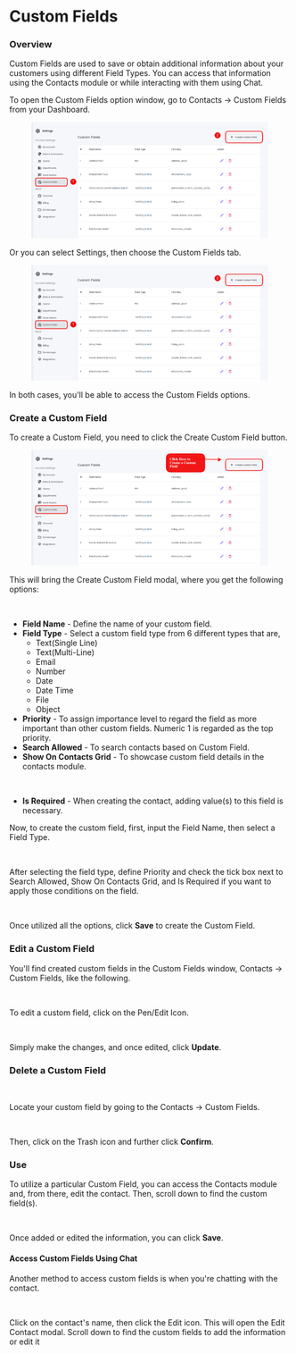# Custom Fields

### Overview

Custom Fields are used to save or obtain additional information about your customers using different Field Types. You can access that information using the Contacts module or while interacting with them using Chat.

To open the Custom Fields option window, go to Contacts → Custom Fields from your Dashboard.

<figure><img src=".gitbook/assets/screenshot-nimbusweb.me-2024.05.17-11_51_03.png" alt=""><figcaption></figcaption></figure>

Or you can select Settings, then choose the Custom Fields tab.

<figure><img src=".gitbook/assets/screenshot-nimbusweb.me-2024.05.17-11_51_03 (1).png" alt=""><figcaption></figcaption></figure>

In both cases, you'll be able to access the Custom Fields options.

### Create a Custom Field

To create a Custom Field, you need to click the Create Custom Field button.

<figure><img src=".gitbook/assets/screenshot-nimbusweb.me-2024.05.17-11_51_03 (1) (1).png" alt=""><figcaption></figcaption></figure>

This will bring the Create Custom Field modal, where you get the following options:

<figure><img src="https://files.gitbook.com/v0/b/gitbook-x-prod.appspot.com/o/spaces%2FhElFPtMZjXYjDDMBT5q2%2Fuploads%2FSY661zTQa4fJteL77SvJ%2FCreate%20Custom%20Field%20Modal.png?alt=media&#x26;token=f9698e47-4ce3-4cfc-8db2-1048d23612d4" alt=""><figcaption></figcaption></figure>

* **Field Name** - Define the name of your custom field.
* **Field Type** - Select a custom field type from 6 different types that are,
  * Text(Single Line)
  * Text(Multi-Line)
  * Email
  * Number
  * Date
  * Date Time
  * File
  * Object
* **Priority** - To assign importance level to regard the field as more important than other custom fields. Numeric 1 is regarded as the top priority.
* **Search Allowed** - To search contacts based on Custom Field.
* **Show On Contacts Grid** - To showcase custom field details in the contacts module.

<figure><img src="https://files.gitbook.com/v0/b/gitbook-x-prod.appspot.com/o/spaces%2FhElFPtMZjXYjDDMBT5q2%2Fuploads%2FKUplbmEN8hZBRJKZlaza%2FCustom%20Fields%20on%20Contacts%20Grid.png?alt=media&#x26;token=c9caa99c-77be-4017-afb3-11bf331164cf" alt=""><figcaption></figcaption></figure>

* **Is Required** - When creating the contact, adding value(s) to this field is necessary.

Now, to create the custom field, first, input the Field Name, then select a Field Type.

<figure><img src="https://files.gitbook.com/v0/b/gitbook-x-prod.appspot.com/o/spaces%2FhElFPtMZjXYjDDMBT5q2%2Fuploads%2FMcxKbwSn6oTdlUm7KeoO%2FDefining%20Custom%20Field%20Name%20and%20Type.png?alt=media&#x26;token=2e916e5c-350b-4d3f-9191-8e3e1fac5e42" alt=""><figcaption></figcaption></figure>

After selecting the field type, define Priority and check the tick box next to Search Allowed, Show On Contacts Grid, and Is Required if you want to apply those conditions on the field.

<figure><img src="https://files.gitbook.com/v0/b/gitbook-x-prod.appspot.com/o/spaces%2FhElFPtMZjXYjDDMBT5q2%2Fuploads%2FyI4nCPQ8NhDaavl6dNJd%2FPriority%2C%20Conditions%20for%20Custom%20Field.png?alt=media&#x26;token=e374bab8-8f8c-4cff-b9c4-c445462915e3" alt=""><figcaption></figcaption></figure>

Once utilized all the options, click **Save** to create the Custom Field.

### Edit a Custom Field

You'll find created custom fields in the Custom Fields window, Contacts → Custom Fields, like the following.

<figure><img src="https://files.gitbook.com/v0/b/gitbook-x-prod.appspot.com/o/spaces%2FhElFPtMZjXYjDDMBT5q2%2Fuploads%2FJ9ofFOC73vBoG2TdXF2g%2FEditing%20a%20custom%20field.png?alt=media&#x26;token=532c63f8-f203-4030-9e77-60e02ef4ec09" alt=""><figcaption></figcaption></figure>

To edit a custom field, click on the Pen/Edit Icon.

<figure><img src="https://files.gitbook.com/v0/b/gitbook-x-prod.appspot.com/o/spaces%2FhElFPtMZjXYjDDMBT5q2%2Fuploads%2Fdbu4pXAA81aVsRCzO9iF%2FSaving%20Changes%20to%20Custom%20Field.png?alt=media&#x26;token=c3346219-5824-48b1-bfa1-13897dbf562e" alt=""><figcaption></figcaption></figure>

Simply make the changes, and once edited, click **Update**.

### Delete a Custom Field

<figure><img src="https://files.gitbook.com/v0/b/gitbook-x-prod.appspot.com/o/spaces%2FhElFPtMZjXYjDDMBT5q2%2Fuploads%2FAiz84i72RdN6GzaXc7hU%2FDeleting%20a%20Custom%20Field.png?alt=media&#x26;token=4f19c8c0-a5a6-429c-a1b4-12a861cba805" alt=""><figcaption></figcaption></figure>

Locate your custom field by going to the Contacts → Custom Fields.

<figure><img src="https://files.gitbook.com/v0/b/gitbook-x-prod.appspot.com/o/spaces%2FhElFPtMZjXYjDDMBT5q2%2Fuploads%2Fm3J68BHZG1YhjEW6B94e%2FConfirming%20the%20Custom%20Field%20Delete.png?alt=media&#x26;token=f2640fcb-a311-4d4c-a1c5-07dd592da0a8" alt=""><figcaption></figcaption></figure>

Then, click on the Trash icon and further click **Confirm**.

### Use

To utilize a particular Custom Field, you can access the Contacts module and, from there, edit the contact. Then, scroll down to find the custom field(s).

<figure><img src="https://files.gitbook.com/v0/b/gitbook-x-prod.appspot.com/o/spaces%2FhElFPtMZjXYjDDMBT5q2%2Fuploads%2F3Kopuhmq4Mnnq5OcQvCZ%2FAccessing%20Custom%20Field%20to%20Add%20Info%20from%20Contacts.png?alt=media&#x26;token=942463b1-5951-43d3-9649-928b80a66248" alt=""><figcaption></figcaption></figure>

Once added or edited the information, you can click **Save**.

#### Access Custom Fields Using Chat

Another method to access custom fields is when you're chatting with the contact.

<figure><img src="https://files.gitbook.com/v0/b/gitbook-x-prod.appspot.com/o/spaces%2FhElFPtMZjXYjDDMBT5q2%2Fuploads%2Fs360AzEsbLTpac75jIIp%2FAccessing%20Custom%20Field%20to%20Add%20Info%20from%20Chat.png?alt=media&#x26;token=cfd78c52-b52a-45ad-be8a-abbcc2b8e73d" alt=""><figcaption></figcaption></figure>

Click on the contact's name, then click the Edit icon. This will open the Edit Contact modal. Scroll down to find the custom fields to add the information or edit it
